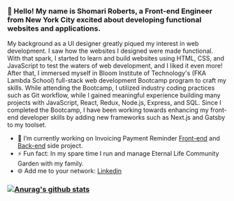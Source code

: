 ### :wave: Hello! My name is Shomari Roberts, a Front-end Engineer from New York City excited about developing functional websites and applications.
My background as a UI designer greatly piqued my interest in web development. I saw how the websites I designed were made functional. With that spark, I started to learn and build websites using HTML, CSS, and JavaScript to test the waters of web development, and I liked it even more! After that, I immersed myself in Bloom Institute of Technology's (FKA Lambda School) full-stack web development Bootcamp program to craft my skills. While attending the Bootcamp, I utilized industry coding practices such as Git workflow, while I gained meaningful experience building many projects with JavaScript, React, Redux, Node.js, Express, and SQL.
Since I completed the Bootcamp, I have been working towards enhancing my front-end developer skills by adding new frameworks such as Next.js and Gatsby to my toolset.


- 🔭  I’m currently working on Invoicing Payment Reminder [Front-end](https://github.com/slroberts/invoicing-payment-reminder-FE) and [Back-end](https://github.com/slroberts/invoicing-payment-reminder-BE) side project.
- ⚡  Fun fact: In my spare time I run and manage Eternal Life Community Garden with my family.
- 🌐  Add me to your network: [Linkedin](https://www.linkedin.com/in/shomariroberts/)



### [![Anurag's github stats](https://github-readme-stats.vercel.app/api?username=slroberts)](https://github.com/anuraghazra/github-readme-stats)

<!--
**slroberts/slroberts** is a ✨ _special_ ✨ repository because its `README.md` (this file) appears on your GitHub profile.

Here are some ideas to get you started:

- 🔭 I’m currently working on ...
- 🌱 I’m currently learning ...
- 👯 I’m looking to collaborate on ...
- 🤔 I’m looking for help with ...
- 💬 Ask me about ...
- 📫 How to reach me: ...
- 😄 Pronouns: ...
- ⚡ Fun fact: ...
-->
